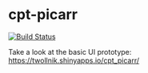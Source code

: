 # cpt-picarr
[![Build Status](https://travis-ci.org/EarthSystemDiagnostics/cpt-picarr.svg?branch=master)](https://travis-ci.org/EarthSystemDiagnostics/cpt-picarr)

Take a look at the basic UI prototype: https://twollnik.shinyapps.io/cpt_picarr/ 
 
